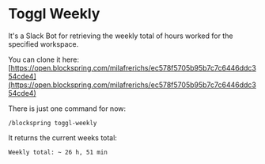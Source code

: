 # Toggl Weekly

It's a Slack Bot for retrieving the weekly total of hours worked for the specified workspace. 

You can clone it here: [https://open.blockspring.com/milafrerichs/ec578f5705b95b7c7c6446ddc354cde4](https://open.blockspring.com/milafrerichs/ec578f5705b95b7c7c6446ddc354cde4)

There is just one command for now:

```
/blockspring toggl-weekly
```

It returns the current weeks total:

```
Weekly total: ~ 26 h, 51 min
```
